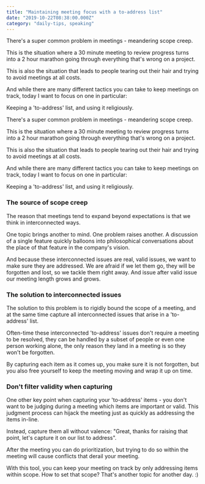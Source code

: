 ```yaml
---
title: "Maintaining meeting focus with a to-address list"
date: "2019-10-22T08:38:00.000Z"
category: "daily-tips, speaking"
---
```


There's a super common problem in meetings - meandering scope creep.

This is the situation where a 30 minute meeting to review progress turns into a 2 hour marathon going through everything that's wrong on a project.

This is also the situation that leads to people tearing out their hair and trying to avoid meetings at all costs.

And while there are many different tactics you can take to keep meetings on track, today I want to focus on one in particular:

Keeping a 'to-address' list, and using it religiously.

<!-- more -->

There's a super common problem in meetings - meandering scope creep.

This is the situation where a 30 minute meeting to review progress turns into a 2 hour marathon going through everything that's wrong on a project.

This is also the situation that leads to people tearing out their hair and trying to avoid meetings at all costs.

And while there are many different tactics you can take to keep meetings on track, today I want to focus on one in particular:

Keeping a 'to-address' list, and using it religiously.

### The source of scope creep

The reason that meetings tend to expand beyond expectations is that we think in interconnected ways. 

One topic brings another to mind. One problem raises another. A discussion of a single feature quickly balloons into philosophical conversations about the place of that feature in the company's vision.

And because these interconnected issues are real, valid issues, we want to make sure they are addressed. We are afraid if we let them go, they will be forgotten and lost, so we tackle them right away. And issue after valid issue our meeting length grows and grows.

### The solution to interconnected issues

The solution to this problem is to rigidly bound the scope of a meeting, and at the same time capture all interconnected issues that arise in a 'to-address' list.

Often-time these interconnected 'to-address' issues don't require a meeting to be resolved, they can be handled by a subset of people or even one person working alone, the only reason they land in a meeting is so they won't be forgotten.

By capturing each item as it comes up, you make sure it is not forgotten, but you also free yourself to keep the meeting moving and wrap it up on time.

### Don't filter validity when capturing

One other key point when capturing your 'to-address' items - you don't want to be judging during a meeting which items are important or valid. This judgment process can hijack the meeting just as quickly as addressing the items in-line.

Instead, capture them all without valence: "Great, thanks for raising that point, let's capture it on our list to address".

After the meeting you can do prioritization, but trying to do so within the meeting will cause conflicts that derail your meeting.

With this tool, you can keep your meeting on track by only addressing items within scope. How to set that scope? That's another topic for another day. :)
